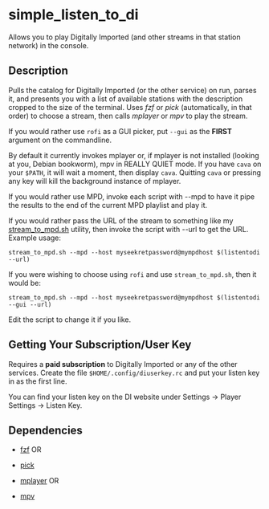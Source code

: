 # simple_listen_to_di

Allows you to play Digitally Imported (and other streams in that station network) in the console.

## Description

Pulls the catalog for Digitally Imported (or the other service) on run, 
parses it, and presents you with a list of available stations with the 
description cropped to the size of the terminal. Uses *fzf* or *pick* (automatically, 
in that order) to choose a stream, then calls *mplayer* or *mpv* to play the stream.

If you would rather use `rofi` as a GUI picker, put `--gui` as the **FIRST** argument 
on the commandline.

By default it currently invokes mplayer or, if mplayer is not installed (looking 
at you, Debian bookworm), mpv in REALLY QUIET mode. If you have 
`cava` on your `$PATH`, it will wait a moment, then display `cava`. Quitting 
`cava` or pressing any key will kill the background instance of mplayer.

If you would rather use MPD, invoke each script with --mpd to have it pipe
the results to the end of the current MPD playlist and play it.

If you would rather pass the URL of the stream to something like my [stream_to_mpd.sh](https://git.faithcollapsing.com/yolo-mpd/tree/master/) 
utility, then invoke the script with --url to get the URL.  Example usage:

`stream_to_mpd.sh --mpd --host myseekretpassword@mympdhost $(listentodi --url)`

If you were wishing to choose using `rofi` and use `stream_to_mpd.sh`, then it would be:

`stream_to_mpd.sh --mpd --host myseekretpassword@mympdhost $(listentodi --gui --url)`

Edit the script to change it if you like.

## Getting Your Subscription/User Key

Requires a **paid subscription** to Digitally Imported or any of the other 
services. Create the file `$HOME/.config/diuserkey.rc` and put your listen 
key in as the first line.

You can find your listen key on the DI website under Settings -> Player Settings -> Listen Key.

## Dependencies

* [fzf](https://github.com/junegunn/fzf) OR
* [pick](https://github.com/thoughtbot/pick) 

* [mplayer](https://www.mplayerhq.hu/design7/news.html) OR
* [mpv](https://mpv.io/)


